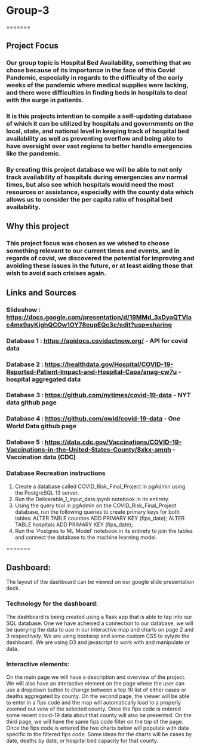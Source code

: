 # Group-3
=======
## Project Focus
### Our group topic is Hospital Bed Availability, something that we chose because of its importance in the face of this Covid Pandemic, especially in regards to the difficulty of the early weeks of the pandemic where medical supplies were lacking, and there were difficulties in finding beds in hospitals to deal with the surge in patients.
### It is this projects intention to compile a self-updating database of which it can be utilized by hospitals and governments on the local, state, and national level in keeping track of hospital bed availability as well as preventing overflow and being able to have oversight over vast regions to better handle emergencies like the pandemic.
### By creating this project database we will be able to not only track availability of hospitals during emergencies anv normal times, but also see which hospitals would need the most resources or assistance, especially with the county data which allows us to consider the per capita ratio of hospital bed availability.
## Why this project
### This project focus was chosen as we wished to choose something relevant to our current times and events, and in regards of covid, we discovered the potential for improving and avoiding these issues in the future, or at least aiding those that wish to avoid such crisises again.
## Links and Sources
### Slideshow  : https://docs.google.com/presentation/d/19MMd_3xDyaQTVIac4mx9ayKighQCOw1OY78eupEQc3c/edit?usp=sharing
### Database 1 : https://apidocs.covidactnow.org/ - API for covid data
### Database 2 : https://healthdata.gov/Hospital/COVID-19-Reported-Patient-Impact-and-Hospital-Capa/anag-cw7u - hospital aggregated data
### Database 3 : https://github.com/nytimes/covid-19-data - NYT data github page
### Database 4 : https://github.com/owid/covid-19-data - One World Data github page
### Database 5 : https://data.cdc.gov/Vaccinations/COVID-19-Vaccinations-in-the-United-States-County/8xkx-amqh - Vaccination data (CDC)

### Database Recreation instructions
1. Create a database called COVID_Risk_Final_Project in pgAdmin using the PostgreSQL 13 server.
2. Run the Deliverable_1_input_data.ipynb notebook in its entirety.
3. Using the query tool in pgAdmin on the COVID_Risk_Final_Project database, run the following queries to create primary keys for both tables: 
ALTER TABLE counties ADD PRIMARY KEY (fips_date); ALTER TABLE hospitals ADD PRIMARY KEY (fips_date);
4. Run the 'Postgres to ML Model' notebook in its entirety to join the tables and connect the database to the machine learning model.



=======
## Dashboard:
The layout of the dashboard can be viewed on our google slide presentation deck.  
### Technology for the dashboard:
The dashboard is being created using a flask app that is able to tap into our SQL database.  One we have acheived a connection to our database, we will be querying the data to use in our interactive map and charts on page 2 and 3 respectively.  We are using bootsrap and some custom CSS to sylyze the dashboard.  We are using D3 and javascript to work with and manipulate or data.

### Interactive elements:
On the main page we will have a description and overview of the project.  We will also have an interactive element on the page where the user can use a dropdown button to change between a top 10 list of either cases or deaths aggregated by county.  On the second page, the viewer will be able to enter in a fips code and the map will automatically load to a properly zoomed out veiw of the selected county.  Once the fips code is entered some recent covid-19 data about that county will also be presented.  On the third page, we will have the same fips code filter on the top of the page.  Once the fips code is entered the two charts below will populate with data specific to the filtered fips code.  Some ideas for the charts will be cases by date, deaths by date, or hospital bed capacity for that county.

